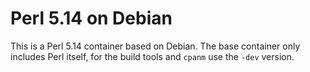 # Perl 5.14 on Debian

This is a Perl 5.14 container based on Debian. The base container only includes Perl itself, for the build tools and `cpanm` use the `-dev` version.